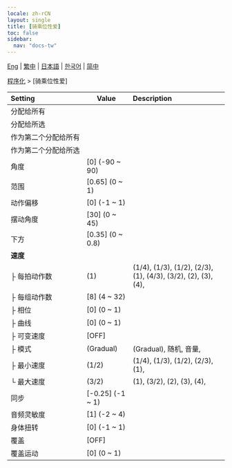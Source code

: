 ```yaml
---
locale: zh-rCN
layout: single
title: [骑乘位性爱]
toc: false
sidebar:
  nav: "docs-tw"
---
```

[Eng](/dancexr/menu/2025.4/motion/cowgirl_sex) | [繁中](/tw/dancexr/menu/2025.4/motion/cowgirl_sex) | [日本語](/jp/dancexr/menu/2025.4/motion/cowgirl_sex) | [한국어](/kr/dancexr/menu/2025.4/motion/cowgirl_sex) | [简中](/zh/dancexr/menu/2025.4/motion/cowgirl_sex)

[程序化](../menu#程序化) > [骑乘位性爱]



| Setting | Value | Description |
| :--- | --- | :--- |
|<nobr>分配给所有</nobr>|| 
|<nobr>分配给所选</nobr>|| 
|<nobr>作为第二个分配给所有</nobr>|| 
|<nobr>作为第二个分配给所选</nobr>|| 
|<nobr>角度</nobr>| [0] (-90 ~ 90) | 
|<nobr>范围</nobr>| [0.65] (0 ~ 1) | 
|<nobr>动作偏移</nobr>| [0] (-1 ~ 1) | 
|<nobr>摆动角度</nobr>| [30] (0 ~ 45) | 
|<nobr>下方</nobr>| [0.35] (0 ~ 0.8) | 
|<nobr><b>速度</b></nobr>| | 
|<nobr>├&nbsp;每拍动作数</nobr>| (1) | (1/4), (1/3), (1/2), (2/3), (1), (4/3), (3/2), (2), (3), (4), 
|<nobr>├&nbsp;每组动作数</nobr>| [8] (4 ~ 32) | 
|<nobr>├&nbsp;相位</nobr>| [0] (0 ~ 1) | 
|<nobr>├&nbsp;曲线</nobr>| [0] (0 ~ 1) | 
|<nobr>├&nbsp;可变速度</nobr>| [OFF] | 
|<nobr>├&nbsp;模式</nobr>| (Gradual) | (Gradual), 随机, 音量, 
|<nobr>├&nbsp;最小速度</nobr>| (1/2) | (1/4), (1/3), (1/2), (2/3), (1), 
|<nobr>└&nbsp;最大速度</nobr>| (3/2) | (1), (3/2), (2), (3), (4), 
|<nobr>同步</nobr>| [-0.25] (-1 ~ 1) | 
|<nobr>音频灵敏度</nobr>| [1] (-2 ~ 4) | 
|<nobr>身体扭转</nobr>| [0] (-1 ~ 1) | 
|<nobr>覆盖</nobr>| [OFF] | 
|<nobr>覆盖运动</nobr>| [0] (0 ~ 1) | 
